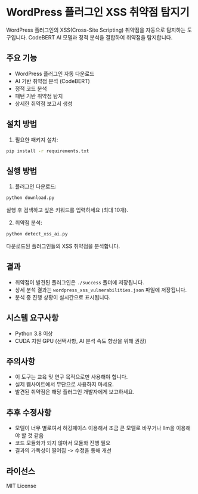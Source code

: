 # WordPress 플러그인 XSS 취약점 탐지기

WordPress 플러그인의 XSS(Cross-Site Scripting) 취약점을 자동으로 탐지하는 도구입니다. CodeBERT AI 모델과 정적 분석을 결합하여 취약점을 탐지합니다.

## 주요 기능

- WordPress 플러그인 자동 다운로드
- AI 기반 취약점 분석 (CodeBERT)
- 정적 코드 분석
- 패턴 기반 취약점 탐지
- 상세한 취약점 보고서 생성

## 설치 방법

1. 필요한 패키지 설치:
```bash
pip install -r requirements.txt
```

## 실행 방법

1. 플러그인 다운로드:
```bash
python download.py
```
실행 후 검색하고 싶은 키워드를 입력하세요 (최대 10개).

2. 취약점 분석:
```bash
python detect_xss_ai.py
```
다운로드된 플러그인들의 XSS 취약점을 분석합니다.

## 결과

- 취약점이 발견된 플러그인은 `./success` 폴더에 저장됩니다.
- 상세 분석 결과는 `wordpress_xss_vulnerabilities.json` 파일에 저장됩니다.
- 분석 중 진행 상황이 실시간으로 표시됩니다.

## 시스템 요구사항

- Python 3.8 이상
- CUDA 지원 GPU (선택사항, AI 분석 속도 향상을 위해 권장)

## 주의사항

- 이 도구는 교육 및 연구 목적으로만 사용해야 합니다.
- 실제 웹사이트에서 무단으로 사용하지 마세요.
- 발견된 취약점은 해당 플러그인 개발자에게 보고하세요.


## 추후 수정사항

- 모델이 너무 별로여서 허깅페이스 이용해서 조금 큰 모델로 바꾸거나 llm을 이용해야 할 것 같음
- 코드 모듈화가 되지 않아서 모듈화 진행 필요
- 결과의 가독성이 떨어짐 -> 수정을 통해 개선

## 라이선스

MIT License 
